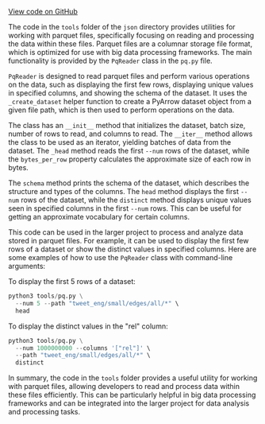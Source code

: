 [View code on GitHub](https://github.com/twitter/the-algorithm-ml/tree/master/.autodoc/docs/json/tools)

The code in the `tools` folder of the `json` directory provides utilities for working with parquet files, specifically focusing on reading and processing the data within these files. Parquet files are a columnar storage file format, which is optimized for use with big data processing frameworks. The main functionality is provided by the `PqReader` class in the `pq.py` file.

`PqReader` is designed to read parquet files and perform various operations on the data, such as displaying the first few rows, displaying unique values in specified columns, and showing the schema of the dataset. It uses the `_create_dataset` helper function to create a PyArrow dataset object from a given file path, which is then used to perform operations on the data.

The class has an `__init__` method that initializes the dataset, batch size, number of rows to read, and columns to read. The `__iter__` method allows the class to be used as an iterator, yielding batches of data from the dataset. The `_head` method reads the first `--num` rows of the dataset, while the `bytes_per_row` property calculates the approximate size of each row in bytes.

The `schema` method prints the schema of the dataset, which describes the structure and types of the columns. The `head` method displays the first `--num` rows of the dataset, while the `distinct` method displays unique values seen in specified columns in the first `--num` rows. This can be useful for getting an approximate vocabulary for certain columns.

This code can be used in the larger project to process and analyze data stored in parquet files. For example, it can be used to display the first few rows of a dataset or show the distinct values in specified columns. Here are some examples of how to use the `PqReader` class with command-line arguments:

To display the first 5 rows of a dataset:

```python
python3 tools/pq.py \
  --num 5 --path "tweet_eng/small/edges/all/*" \
  head
```

To display the distinct values in the "rel" column:

```python
python3 tools/pq.py \
  --num 1000000000 --columns '["rel"]' \
  --path "tweet_eng/small/edges/all/*" \
  distinct
```

In summary, the code in the `tools` folder provides a useful utility for working with parquet files, allowing developers to read and process data within these files efficiently. This can be particularly helpful in big data processing frameworks and can be integrated into the larger project for data analysis and processing tasks.

